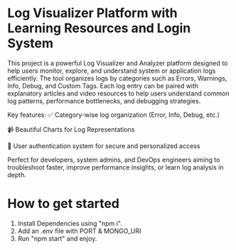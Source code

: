 # Log Visualizer Platform with Learning Resources and Login System
This project is a powerful Log Visualizer and Analyzer platform designed to help users monitor, explore, and understand system or application logs efficiently. The tool organizes logs by categories such as Errors, Warnings, Info, Debug, and Custom Tags. Each log entry can be paired with explanatory articles and video resources to help users understand common log patterns, performance bottlenecks, and debugging strategies.

Key features:
✅ Category-wise log organization (Error, Info, Debug, etc.)

📹 Beautiful Charts for Log Representations

🔐 User authentication system for secure and personalized access

Perfect for developers, system admins, and DevOps engineers aiming to troubleshoot faster, improve performance insights, or learn log analysis in depth.

# How to get started

1. Install Dependencies using "npm i".
2. Add an .env file with PORT & MONGO_URI
3. Run "npm start" and enjoy.